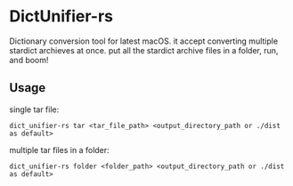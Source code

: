
# DictUnifier-rs
Dictionary conversion tool for latest macOS.
it accept converting multiple stardict archieves at once.
put all the stardict archive files in a folder, run, and boom!

## Usage

single tar file:

    dict_unifier-rs tar <tar_file_path> <output_directory_path or ./dist as default>

multiple tar files in a folder:

    dict_unifier-rs folder <folder_path> <output_directory_path or ./dist as default>
